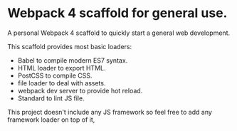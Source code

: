# Webpack 4 scaffold for general use.

A personal Webpack 4 scaffold to quickly start a general web development. 

This scaffold provides most basic loaders: 
- Babel to compile modern ES7 syntax.
- HTML loader to export HTML.
- PostCSS to compile CSS.
- file loader to deal with assets.
- webpack dev server to provide hot reload.
- Standard to lint JS file.




This project doesn't include any JS framework so feel free to add any framework loader on top of it, 